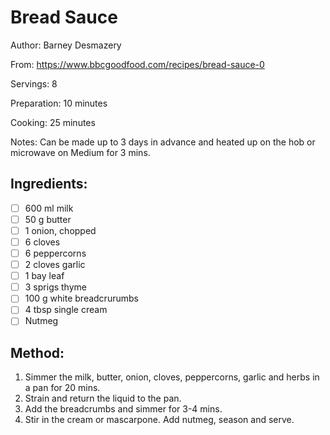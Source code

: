 # Bread Sauce

Author: Barney Desmazery

From: https://www.bbcgoodfood.com/recipes/bread-sauce-0

Servings: 8

Preparation: 10 minutes

Cooking: 25 minutes

Notes: Can be made up to 3 days in advance and heated up on the hob or microwave on Medium for 3 mins.

## Ingredients:
- [ ] 600 ml milk
- [ ] 50 g butter
- [ ] 1 onion, chopped
- [ ] 6 cloves
- [ ] 6 peppercorns
- [ ] 2 cloves garlic
- [ ] 1 bay leaf
- [ ] 3 sprigs thyme
- [ ] 100 g white breadcrurumbs
- [ ] 4 tbsp single cream
- [ ] Nutmeg

## Method:
1. Simmer the milk, butter, onion, cloves, peppercorns, garlic and herbs in a pan for 20 mins.
2. Strain and return the liquid to the pan.
3. Add the breadcrumbs and simmer for 3-4 mins.
4. Stir in the cream or mascarpone. Add nutmeg, season and serve.